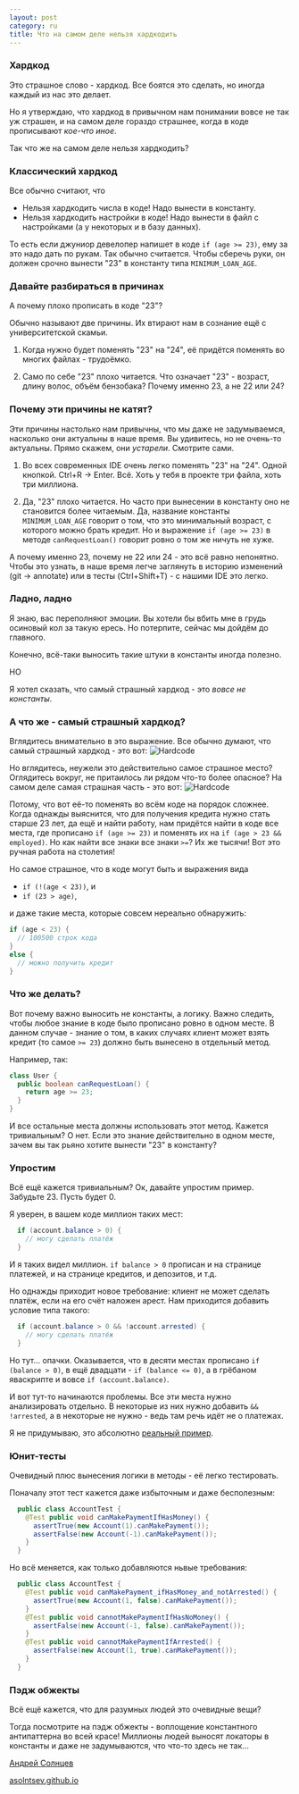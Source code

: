 ```yaml
---
layout: post
category: ru
title: Что на самом деле нельзя хардкодить
---
```


### Хардкод

Это страшное слово - хардкод. Все боятся это сделать, но иногда каждый из нас это делает.

Но я утверждаю, что хардкод в привычном нам понимании вовсе не так уж страшен, 
и на самом деле гораздо страшнее, когда в коде прописывают _кое-что иное_. 

Так что же на самом деле нельзя хардкодить?

<!--more-->

### Классический хардкод

Все обычно считают, что 

* Нельзя хардкодить числа в коде! Надо вынести в константу.
* Нельзя хардкодить настройки в коде! Надо вынести в файл с настройками (а у некоторых и в базу данных).

То есть если джуниор девелопер напишет в коде `if (age >= 23)`, ему за это надо дать по рукам.
Так обычно считается.
Чтобы сберечь руки, он должен срочно вынести "23" в константу типа `MINIMUM_LOAN_AGE`.

### Давайте разбираться в причинах

А почему плохо прописать в коде "23"?

Обычно называют две причины. Их втирают нам в сознание ещё с университетской скамьи.  

1. Когда нужно будет поменять "23" на "24", её придётся поменять во многих файлах - трудоёмко.

2. Само по себе "23" плохо читается. Что означает "23" - возраст, длину волос, объём бензобака?
Почему именно 23, а не 22 или 24?


### Почему эти причины не катят?

Эти причины настолько нам привычны, что мы даже не задумываемся, насколько они актуальны в наше время. 
Вы удивитесь, но не очень-то актуальны. Прямо скажем, они _устарели_. Смотрите сами. 
 
1. Во всех современных IDE очень легко поменять "23" на "24". Одной кнопкой. Ctrl+R -> Enter. Всё. 
Хоть у тебя в проекте три файла, хоть три миллиона.

2. Да, "23" плохо читается. Но часто при вынесении в константу оно не становится более читаемым. 
Да, название константы `MINIMUM_LOAN_AGE` говорит о том, что это минимальный возраст, с которого можно
брать кредит. Но и выражение `if (age >= 23)` в методе `canRequestLoan()` говорит ровно о том же ничуть не хуже.
 
А почему именно 23, почему не 22 или 24 - это всё равно непонятно.
Чтобы это узнать, в наше время легче заглянуть в историю изменений (git -> annotate)
или в тесты (Ctrl+Shift+T) - с нашими IDE это легко.

### Ладно, ладно

Я знаю, вас переполняют эмоции. Вы хотели бы вбить мне в грудь осиновый кол за такую ересь.
Но потерпите, сейчас мы дойдём до главного.

Конечно, всё-таки выносить такие штуки в константы иногда полезно.

НО

Я хотел сказать, что самый страшный хардкод - это _вовсе не константы_.

### А что же - самый страшный хардкод?

Вглядитесь внимательно в это выражение. Все обычно думают, что самый страшный хардкод - это вот:
![Hardcode](/public/img/hardcode-constant.jpg)

Но вглядитесь, неужели это действительно самое страшное место? Оглядитесь вокруг, не притаилось ли рядом что-то более опасное?
На самом деле самая страшная часть - это вот:
![Hardcode](/public/img/hardcode-logic.jpg)

Потому, что вот её-то поменять во всём коде на порядок сложнее.
Когда однажды выяснится, что для получения кредита нужно стать старше 23 лет, да ещё и найти работу,
нам придётся найти в коде все места, где прописано `if (age >= 23)` и поменять их на 
`if (age > 23 && employed)`. Но как найти все знаки все знаки `>=`? Их же тысячи! Вот это ручная работа на столетия!

Но самое страшное, что в коде могут быть и выражения вида 

* `if (!(age < 23))`, и 
* `if (23 > age)`, 

и даже такие места, которые совсем нереально обнаружить: 

```java
if (age < 23) {
  // 100500 строк кода
}
else {
  // можно получить кредит
}
```


### Что же делать?

Вот почему важно выносить не константы, а логику.
Важно следить, чтобы любое знание в коде было прописано ровно в одном месте.
В данном случае - знание о том, в каких случаях клиент может взять кредит (то самое `>= 23`) 
должно быть вынесено в отдельный метод. 

Например, так:

```java
class User {
  public boolean canRequestLoan() {
    return age >= 23;
  }
}
```

И все остальные места должны использовать этот метод. 
Кажется тривиальным? О нет.
Если это знание действительно в одном месте, зачем вы так рьяно хотите вынести "23" в константу?

### Упростим

Всё ещё кажется тривиальным?
Ок, давайте упростим пример. Забудьте 23. Пусть будет 0.
  
Я уверен, в вашем коде миллион таких мест:

```java
  if (account.balance > 0) {
    // могу сделать платёж
  }
```

И я таких видел миллион. `if balance > 0` прописан и на странице 
платежей, и на странице кредитов, и депозитов, и т.д. 

Но однажды приходит новое требование: клиент не может сделать платёж, если на его счёт наложен арест.
Нам приходится добавить условие типа такого: 

```java
  if (account.balance > 0 && !account.arrested) {
    // могу сделать платёж
  }
```

Но тут... опачки. Оказывается, что в десяти местах прописано `if (balance > 0)`, в ещё двадцати - `if (balance <= 0)`,
а в грёбаном яваскрипте и вовсе `if (account.balance)`.
 
И вот тут-то начинаются проблемы. Все эти места нужно анализировать отдельно. 
В некоторые из них нужно добавить `&& !arrested`, а в некоторые не нужно - ведь там речь идёт не о платежах.

Я не придумываю, это абсолютно [реальный пример](/2011/03/03/wtf-is-business-logic/).

### Юнит-тесты

Очевидный плюс вынесения логики в методы - её легко тестировать.

Поначалу этот тест кажется даже избыточным и даже бесполезным:

```java
  public class AccountTest {
    @Test public void canMakePaymentIfHasMoney() {
      assertTrue(new Account(1).canMakePayment());
      assertFalse(new Account(-1).canMakePayment());
    }
  }
```

Но всё меняется, как только добавляются ньвые требования:

```java
  public class AccountTest {
    @Test public void canMakePayment_ifHasMoney_and_notArrested() {
      assertTrue(new Account(1, false).canMakePayment());
    }
    @Test public void cannotMakePaymentIfHasNoMoney() {
      assertFalse(new Account(-1, false).canMakePayment());
    }
    @Test public void cannotMakePaymentIfArrested() {
      assertFalse(new Account(1, true).canMakePayment());
    }
  }
```

### Пэдж обжекты

Всё ещё кажется, что для разумных людей это очевидные вещи?

Тогда посмотрите на пэдж обжекты - воплощение константного антипаттерна во всей красе!
Миллионы людей выносят локаторы в константы и даже не задумываются, что что-то здесь не так... 

[Андрей Солнцев](https://twitter.com/asolntsev) 

[asolntsev.github.io](https://asolntsev.github.io/ru)
